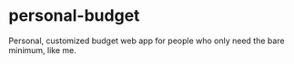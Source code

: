# personal-budget
Personal, customized budget web app for people who only need the bare minimum, like me.
